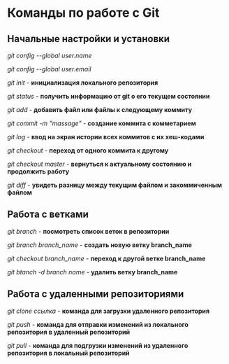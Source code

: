 # Команды по работе с Git

## Начальные настройки и установки

*git config --global user.name* 

*git config --global user.email*

*git init* - **инициализация локального репозитория**

*git status* - **получить информацию от git о его текущем состоянии**

*git add* - **добавить файл или файлы к следующему коммиту**

*git commit -m "massage"* - **создание коммита с комметарием**

*git log* - **ввод на экран истории всех коммитов с их хеш-кодами**

*git checkout* - **переход от одного коммита к другому**

*git checkout master* - **вернуться к актуальному состоянию и продолжить работу**

*git diff* - **увидеть разницу между текущим файлом и закоммиченным файлом**

## Работа с ветками 

*git branch* - **посмотреть список веток в репозитории**

*git branch branch_name* - **создать новую ветку branch_name**

*git checkout branch_name* - **переход к другой ветке branch_name**

*git btanch -d branch name* - **удалить ветку branch_name**

## Работа с удаленными репозиториями

*git clone ссылка* - **команда для загрузки удаленного репозитория**

*git push* - **команда для отправки изменений из локального репозитория в удаленный репозиторий**

*git pull* - **команда для подгрузки изменений из удаленного репозитория в локальный репозиторий**